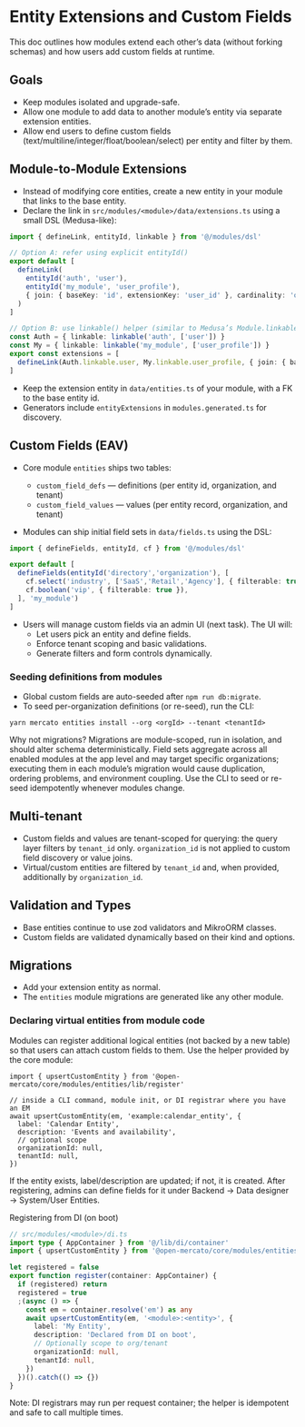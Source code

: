 # Entity Extensions and Custom Fields

This doc outlines how modules extend each other’s data (without forking schemas) and how users add custom fields at runtime.

## Goals
- Keep modules isolated and upgrade-safe.
- Allow one module to add data to another module’s entity via separate extension entities.
- Allow end users to define custom fields (text/multiline/integer/float/boolean/select) per entity and filter by them.

## Module-to-Module Extensions
- Instead of modifying core entities, create a new entity in your module that links to the base entity.
- Declare the link in `src/modules/<module>/data/extensions.ts` using a small DSL (Medusa-like):

```ts
import { defineLink, entityId, linkable } from '@/modules/dsl'

// Option A: refer using explicit entityId()
export default [
  defineLink(
    entityId('auth', 'user'),
    entityId('my_module', 'user_profile'),
    { join: { baseKey: 'id', extensionKey: 'user_id' }, cardinality: 'one-to-one', description: 'Adds profile fields to users' }
  )
]

// Option B: use linkable() helper (similar to Medusa’s Module.linkable)
const Auth = { linkable: linkable('auth', ['user']) }
const My = { linkable: linkable('my_module', ['user_profile']) }
export const extensions = [
  defineLink(Auth.linkable.user, My.linkable.user_profile, { join: { baseKey: 'id', extensionKey: 'user_id' } })
]
```

- Keep the extension entity in `data/entities.ts` of your module, with a FK to the base entity id.
- Generators include `entityExtensions` in `modules.generated.ts` for discovery.

## Custom Fields (EAV)
- Core module `entities` ships two tables:
  - `custom_field_defs` — definitions (per entity id, organization, and tenant)
  - `custom_field_values` — values (per entity record, organization, and tenant)

- Modules can ship initial field sets in `data/fields.ts` using the DSL:

```ts
import { defineFields, entityId, cf } from '@/modules/dsl'

export default [
  defineFields(entityId('directory','organization'), [
    cf.select('industry', ['SaaS','Retail','Agency'], { filterable: true }),
    cf.boolean('vip', { filterable: true }),
  ], 'my_module')
]
```

- Users will manage custom fields via an admin UI (next task). The UI will:
  - Let users pick an entity and define fields.
  - Enforce tenant scoping and basic validations.
  - Generate filters and form controls dynamically.

### Seeding definitions from modules

- Global custom fields are auto-seeded after `npm run db:migrate`.
- To seed per-organization definitions (or re-seed), run the CLI:

```
yarn mercato entities install --org <orgId> --tenant <tenantId>
```

Why not migrations? Migrations are module-scoped, run in isolation, and should alter schema deterministically. Field sets aggregate across all enabled modules at the app level and may target specific organizations; executing them in each module’s migration would cause duplication, ordering problems, and environment coupling. Use the CLI to seed or re-seed idempotently whenever modules change.

## Multi-tenant
- Custom fields and values are tenant-scoped for querying: the query layer filters by `tenant_id` only. `organization_id` is not applied to custom field discovery or value joins.
- Virtual/custom entities are filtered by `tenant_id` and, when provided, additionally by `organization_id`.

## Validation and Types
- Base entities continue to use zod validators and MikroORM classes.
- Custom fields are validated dynamically based on their kind and options.

## Migrations
- Add your extension entity as normal.
- The `entities` module migrations are generated like any other module.

### Declaring virtual entities from module code

Modules can register additional logical entities (not backed by a new table) so that users can attach custom fields to them. Use the helper provided by the core module:

```
import { upsertCustomEntity } from '@open-mercato/core/modules/entities/lib/register'

// inside a CLI command, module init, or DI registrar where you have an EM
await upsertCustomEntity(em, 'example:calendar_entity', {
  label: 'Calendar Entity',
  description: 'Events and availability',
  // optional scope
  organizationId: null,
  tenantId: null,
})
```

If the entity exists, label/description are updated; if not, it is created. After registering, admins can define fields for it under Backend → Data designer → System/User Entities.

Registering from DI (on boot)

```ts
// src/modules/<module>/di.ts
import type { AppContainer } from '@/lib/di/container'
import { upsertCustomEntity } from '@open-mercato/core/modules/entities/lib/register'

let registered = false
export function register(container: AppContainer) {
  if (registered) return
  registered = true
  ;(async () => {
    const em = container.resolve('em') as any
    await upsertCustomEntity(em, '<module>:<entity>', {
      label: 'My Entity',
      description: 'Declared from DI on boot',
      // Optionally scope to org/tenant
      organizationId: null,
      tenantId: null,
    })
  })().catch(() => {})
}
```

Note: DI registrars may run per request container; the helper is idempotent and safe to call multiple times.
